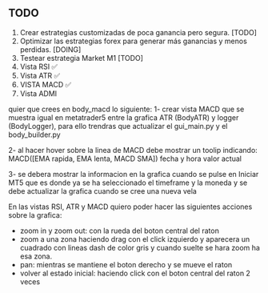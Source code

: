 
## TODO


1. Crear estrategias customizadas de poca ganancia pero segura. [TODO]
2. Optimizar las estrategias forex para generar más ganancias y menos perdidas. [DOING]
3. Testear estrategia Market M1 [TODO]
4. Vista RSI ✅
5. Vista ATR ✅
6. VISTA MACD ✅
7. Vista ADMI


quier que crees en body_macd lo siguiente:
1- crear vista MACD que se muestra igual en metatrader5 entre la grafica ATR (BodyATR) y logger (BodyLogger), para ello trendras que actualizar el gui_main.py y el body_builder.py

2- al hacer hover sobre la linea de MACD debe mostrar un toolip indicando:
MACD([EMA rapida, EMA lenta, MACD SMA])
fecha y hora
valor actual

3- se debera mostrar la informacion en la grafica cuando se pulse en Iniciar MT5 que es donde ya se ha seleccionado el timeframe y la moneda y se debe actualizar la grafica cuando se cree una nueva vela



En las vistas RSI, ATR y MACD quiero poder hacer las siguientes acciones sobre la grafica:

- zoom in y zoom out: con la rueda del boton central del raton
- zoom a una zona haciendo drag con el click izquierdo y aparecera un cuadrado con lineas dash de color gris y cuando suelte se hara zoom ha esa zona.
- pan: mientras se mantiene el boton derecho y se mueve el raton
- volver al estado inicial: haciendo click con el boton central del raton 2 veces 

